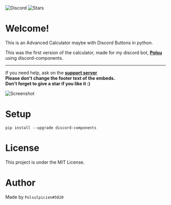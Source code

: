 ![Discord](https://img.shields.io/discord/761623845119328257?color=blue&label=Discord&logo=discord&style=for-the-badge)
![Stars](https://img.shields.io/github/stars/Polsulpicien/discord.py-advanced-calculator?style=for-the-badge)

# Welcome!
This is an Advanced Calculator maybe with Discord Buttons in python.  

This was the first version of the calculator, made for my discord bot, **[Polsu](https://github.com/Polsu-Discord)** using discord-components.  
___  
If you need help, ask on the **[support server](https://discord.gg/xm9QX3Q)**  
**Please don't change the footer text of the embeds.**  
**Don't forget to give a star if you like it :)**

![Screenshot](https://cdn.discordapp.com/attachments/847283544803508257/906081463571722270/unknown_2.png)

# Setup
```pip install --upgrade discord-components```

# License
This project is under the MIT License.

# Author
Made by `Polsulpicien#5020`
